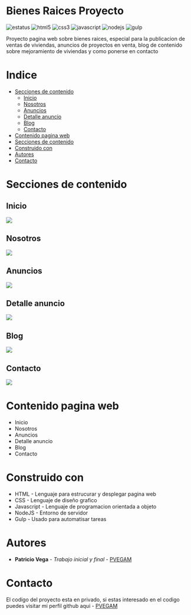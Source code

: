 # Bienes Raices Proyecto
![estatus](https://img.shields.io/static/v1?style=for-the-badge&label=ESTATUS&message=PENDIENTE&color=yellow) ![html5](https://img.shields.io/badge/-HTML5-E34F26?style=for-the-badge&logo=html5&logoColor=white) ![css3](https://img.shields.io/badge/-CSS3-1572B6?style=for-the-badge&logo=css3&logoColor=white) ![javascript](https://img.shields.io/badge/-JAVASCRIPT-ED8B00?style=for-the-badge&logo=javascript&logoColor=white) ![nodejs](https://img.shields.io/badge/-NODE.JS-43853D?style=for-the-badge&logo=node.js&logoColor=white) ![gulp](https://img.shields.io/badge/-GULP-F40027?style=for-the-badge&logo=gulp&logoColor=white)

Proyecto pagina web sobre bienes raices, especial para la publicacion de ventas de viviendas, anuncios de proyectos en venta, blog de contenido sobre mejoramiento de viviendas y como ponerse en contacto
# Indice
* [Secciones de contenido](#secciones-de-contenido)
  * [Inicio](#inicio)
  * [Nosotros](#nosotros)
  * [Anuncios](#anuncios)
  * [Detalle anuncio](#detalle-anuncio)
  * [Blog](#blog)
  * [Contacto](#contacto)
* [Contenido pagina web](#contenido-pagina-web)
* [Secciones de contenido](#secciones-de-contenido)
* [Construido con](#construido-con)
* [Autores](#autores)
* [Contacto](#contacto)
# Secciones de contenido
## Inicio
![](https://github.com/PVEGAM/Bienes-Raices-Proyecto/blob/main/chrome-capture-2023-0-22%201.gif)
## Nosotros
![](https://github.com/PVEGAM/Bienes-Raices-Proyecto/blob/main/chrome-capture-2023-0-22%207.gif)
## Anuncios
![](https://github.com/PVEGAM/Bienes-Raices-Proyecto/blob/main/chrome-capture-2023-0-22%203.gif)
## Detalle anuncio
![](https://github.com/PVEGAM/Bienes-Raices-Proyecto/blob/main/chrome-capture-2023-0-22%204.gif)
## Blog
![](https://github.com/PVEGAM/Bienes-Raices-Proyecto/blob/main/chrome-capture-2023-0-22%205.gif)
## Contacto
![](https://github.com/PVEGAM/Bienes-Raices-Proyecto/blob/main/chrome-capture-2023-0-22%206.gif)
# Contenido pagina web
* Inicio
* Nosotros
* Anuncios
* Detalle anuncio
* Blog
* Contacto
# Construido con
* HTML - Lenguaje para estrucurar y desplegar pagina web
* CSS - Lenguaje de diseño grafico
* Javascript - Lenguaje de programacion orientada a objeto
* NodeJS - Entorno de servidor
* Gulp - Usado para automatisar tareas
# Autores
* **Patricio Vega** - *Trabajo inicial y final* - [PVEGAM](https://github.com/PVEGAM)
# Contacto
El codigo del proyecto esta en privado, si estas interesado en el codigo puedes visitar mi perfil github aqui - [PVEGAM](https://github.com/PVEGAM)
